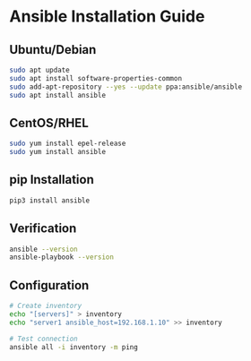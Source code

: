 # Ansible Installation Guide

## Ubuntu/Debian
```bash
sudo apt update
sudo apt install software-properties-common
sudo add-apt-repository --yes --update ppa:ansible/ansible
sudo apt install ansible
```

## CentOS/RHEL
```bash
sudo yum install epel-release
sudo yum install ansible
```

## pip Installation
```bash
pip3 install ansible
```

## Verification
```bash
ansible --version
ansible-playbook --version
```

## Configuration
```bash
# Create inventory
echo "[servers]" > inventory
echo "server1 ansible_host=192.168.1.10" >> inventory

# Test connection
ansible all -i inventory -m ping
```
